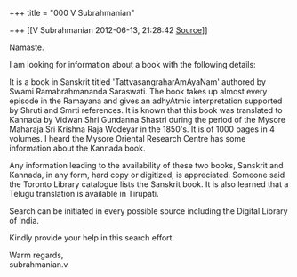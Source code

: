 +++
title = "000 V Subrahmanian"

+++
[[V Subrahmanian	2012-06-13, 21:28:42 [Source](https://groups.google.com/g/bvparishat/c/zJtYAdhehic)]]



Namaste.  
  
I am looking for information about a book with the following details:  
  
It is a book in Sanskrit titled 'TattvasangraharAmAyaNam' authored by Swami Ramabrahmananda Saraswati. The book takes up almost every episode in the Ramayana and gives an adhyAtmic interpretation supported by Shruti and Smrti references. It is known that this book was translated to Kannada by Vidwan Shri Gundanna Shastri during the period of the Mysore Maharaja Sri Krishna Raja Wodeyar in the 1850's. It is of 1000 pages in 4 volumes. I heard the Mysore Oriental Research Centre has some information about the Kannada book.  
  
Any information leading to the availability of these two books, Sanskrit and Kannada, in any form, hard copy or digitized, is appreciated.
Someone said the Toronto Library catalogue lists the Sanskrit book. It is also learned that a Telugu translation is available in Tirupati.  
  
Search can be initiated in every possible source including the Digital Library of India.   
  
Kindly provide your help in this search effort.   
  
Warm regards,  
subrahmanian.v  

